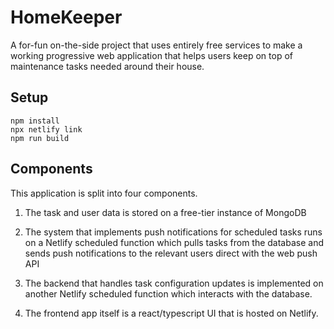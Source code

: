 # HomeKeeper
A for-fun on-the-side project that uses entirely free services to make a working progressive web application that helps users keep on top of maintenance tasks needed around their house.

## Setup
```
npm install
npx netlify link
npm run build
```

## Components
This application is split into four components.
1. The task and user data is stored on a free-tier instance of MongoDB

2. The system that implements push notifications for scheduled tasks runs on a Netlify scheduled function which pulls tasks from the database and sends push notifications to the relevant users direct with the web push API 

3. The backend that handles task configuration updates is implemented on another Netlify scheduled function which interacts with the database.

4. The frontend app itself is a react/typescript UI that is hosted on Netlify.
